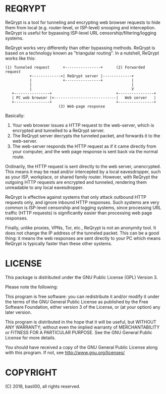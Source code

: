 # REQRYPT

ReQrypt is a tool for tunneling and encrypting web browser requests to hide
them from local (e.g. router-level, or ISP-level) snooping and interception.
ReQrypt is useful for bypassing ISP-level URL censorship/filtering/logging
systems.

ReQrypt works very differently than other bypassing methods.  ReQrypt is based
on a technology known as "triangular routing".  In a nutshell, ReQrypt works
like this:


    (1) Tunneled request      +----------------+      (2) Forwarded request
               +------------->| ReQrypt server |-------------+
               |              +----------------+             |
               |                                             |
               |                                             V
       +----------------+                             +----------------+
       | PC web browser |<----------------------------|   Web server   |
       +----------------+                             +----------------+
                            (3) Web-page response

Basically:

1. Your web browser issues a HTTP request to the web-server, which is
   encrypted and tunnelled to a ReQrypt server.
2. The ReQrypt server decrypts the tunneled packet, and forwards it to the
   web-server.
3. The web-server responds the HTTP request as if it came directly from your
   computer, and the web page response is sent back via the normal route.

Ordinarily, the HTTP request is sent directly to the web server, unencrypted.
This means it may be read and/or intercepted by a local eavesdropper, such as
your ISP, workplace, or shared family router.  However, with ReQrypt the
outgoing HTTP requests are encrypted and tunneled, rendering them unreadable
to any local eavesdropper.

ReQrypt is effective against systems that only attack outbound HTTP requests
only, and ignore inbound HTTP responses.  Such systems are very common is
ISP-level censorship and logging systems, since processing URL traffic (HTTP
requests) is significantly easier than processing web page responses.

Finally, unlike proxies, VPNs, Tor, etc., ReQrypt is not an anonymity tool.
It does not change the IP address of the tunneled packet.  This can be a good
thing: it means the web responses are sent directly to your PC which means
ReQrypt is typically faster than these other systems.

# LICENSE

This package is distributed under the GNU Public License (GPL) Version 3.

Please note the following:

This program is free software: you can redistribute it and/or modify
it under the terms of the GNU General Public License as published by
the Free Software Foundation, either version 3 of the License, or
(at your option) any later version.

This program is distributed in the hope that it will be useful,
but WITHOUT ANY WARRANTY; without even the implied warranty of
MERCHANTABILITY or FITNESS FOR A PARTICULAR PURPOSE.  See the
GNU General Public License for more details.

You should have received a copy of the GNU General Public License
along with this program.  If not, see http://www.gnu.org/licenses/

# COPYRIGHT

(C) 2018, basil00, all rights reserved.

